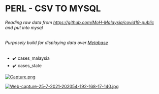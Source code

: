 # PERL - CSV TO MYSQL
###### Reading raw data from https://github.com/MoH-Malaysia/covid19-public and put into mysql
###### Purposely build for displaying data over [Metabase](https://www.metabase.com/)

- :heavy_check_mark: cases_malaysia
- :heavy_check_mark: cases_state


[![Capture.png](https://i.postimg.cc/4NnZpPk4/Capture.png)](https://postimg.cc/9r3vhGQs)

[![Web-capture-25-7-2021-202054-192-168-17-140.jpg](https://i.postimg.cc/MZgM131D/Web-capture-25-7-2021-202054-192-168-17-140.jpg)](https://postimg.cc/0rdysfWM)

